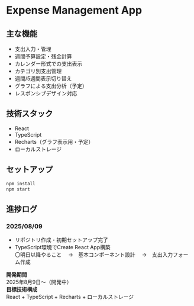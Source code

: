# Expense Management App

## 主な機能
- 支出入力・管理
- 週間予算設定・残金計算
- カレンダー形式での支出表示
- カテゴリ別支出管理
- 週間/5週間表示切り替え
- グラフによる支出分析（予定）
- レスポンシブデザイン対応

## 技術スタック
- React
- TypeScript
- Recharts（グラフ表示用・予定）
- ローカルストレージ

## セットアップ
``` bash
npm install
npm start
```

## 進捗ログ
### 2025/08/09
- リポジトリ作成・初期セットアップ完了
- TypeScript環境でCreate React App構築  
〇明日以降やること
　→　基本コンポーネント設計
　→　支出入力フォーム作成


**開発期間**  
2025年8月9日〜（開発中）  
**目標技術構成**  
React + TypeScript + Recharts + ローカルストレージ